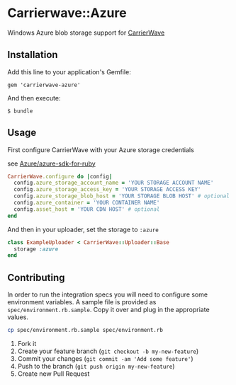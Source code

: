 # Carrierwave::Azure

Windows Azure blob storage support for [CarrierWave](https://github.com/carrierwaveuploader/carrierwave)

## Installation

Add this line to your application's Gemfile:

    gem 'carrierwave-azure'

And then execute:

    $ bundle

## Usage

First configure CarrierWave with your Azure storage credentials

see [Azure/azure-sdk-for-ruby](https://github.com/Azure/azure-sdk-for-ruby#via-code)

```ruby
CarrierWave.configure do |config|
  config.azure_storage_account_name = 'YOUR STORAGE ACCOUNT NAME'
  config.azure_storage_access_key = 'YOUR STORAGE ACCESS KEY'
  config.azure_storage_blob_host = 'YOUR STORAGE BLOB HOST' # optional
  config.azure_container = 'YOUR CONTAINER NAME'
  config.asset_host = 'YOUR CDN HOST' # optional
end
```

And then in your uploader, set the storage to `:azure`

```ruby
class ExampleUploader < CarrierWave::Uploader::Base
  storage :azure
end
```

## Contributing

In order to run the integration specs you will need to configure some environment variables.
A sample file is provided as `spec/environment.rb.sample`.
Copy it over and plug in the appropriate values.

```bash
cp spec/environment.rb.sample spec/environment.rb
```

1. Fork it
2. Create your feature branch (`git checkout -b my-new-feature`)
3. Commit your changes (`git commit -am 'Add some feature'`)
4. Push to the branch (`git push origin my-new-feature`)
5. Create new Pull Request
